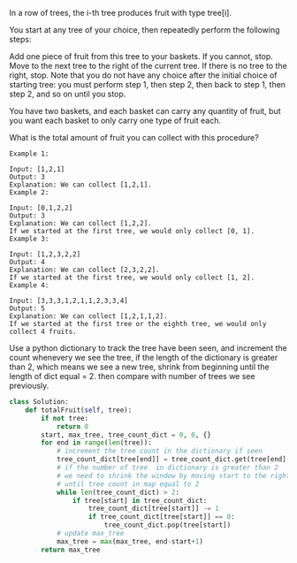 In a row of trees, the i-th tree produces fruit with type tree[i].

You start at any tree of your choice, then repeatedly perform the following steps:

Add one piece of fruit from this tree to your baskets.  If you cannot, stop.
Move to the next tree to the right of the current tree.  If there is no tree to the right, stop.
Note that you do not have any choice after the initial choice of starting tree: you must perform step 1, then step 2, then back to step 1, then step 2, and so on until you stop.

You have two baskets, and each basket can carry any quantity of fruit, but you want each basket to only carry one type of fruit each.

What is the total amount of fruit you can collect with this procedure?

```
Example 1:

Input: [1,2,1]
Output: 3
Explanation: We can collect [1,2,1].
Example 2:

Input: [0,1,2,2]
Output: 3
Explanation: We can collect [1,2,2].
If we started at the first tree, we would only collect [0, 1].
Example 3:

Input: [1,2,3,2,2]
Output: 4
Explanation: We can collect [2,3,2,2].
If we started at the first tree, we would only collect [1, 2].
Example 4:

Input: [3,3,3,1,2,1,1,2,3,3,4]
Output: 5
Explanation: We can collect [1,2,1,1,2].
If we started at the first tree or the eighth tree, we would only collect 4 fruits.

```

Use a python dictionary to track the tree have been seen, and increment the count whenevery 
we see the tree, if the length of the dictionary is greater than 2, which means we see a new 
tree, shrink from beginning until the length of dict equal = 2. then compare with number of 
trees we see previously.  

```python
class Solution:
    def totalFruit(self, tree):
        if not tree:
            return 0 
        start, max_tree, tree_count_dict = 0, 0, {}
        for end in range(len(tree)):
            # increment the tree count in the dictionary if seen
            tree_count_dict[tree[end]] = tree_count_dict.get(tree[end],0) + 1
            # if the number of tree  in dictionary is greater than 2
            # we need to shrink the window by moving start to the right
            # until tree count in map equal to 2
            while len(tree_count_dict) > 2:
                if tree[start] in tree_count_dict:
                    tree_count_dict[tree[start]] -= 1
                    if tree_count_dict[tree[start]] == 0:
                        tree_count_dict.pop(tree[start])  
            # update max_tree
            max_tree = max(max_tree, end-start+1)
        return max_tree
        






```